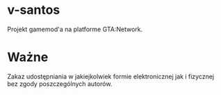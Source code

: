 # v-santos
Projekt gamemod'a na platforme GTA:Network.
# Ważne
Zakaz udostępniania w jakiejkolwiek formie elektronicznej jak i fizycznej bez zgody poszczególnych autorów.
